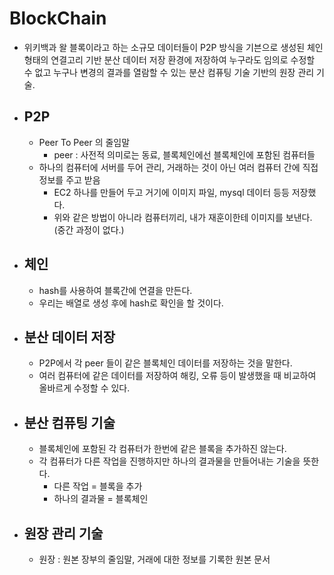 # BlockChain

- 위키백과 왈 블록이라고 하는 소규모 데이터들이 P2P 방식을 기븐으로 생성된 체인 형태의 연결고리 기반 분산 데이터 저장 환경에 저장하여 누구라도 임의로 수정할 수 없고 누구나 변경의 결과를 열람할 수 있는 분산 컴퓨팅 기술 기반의 원장 관리 기술.

- ## P2P

  - Peer To Peer 의 줄임말
    - peer : 사전적 의미로는 동료, 블록체인에선 블록체인에 포함된 컴퓨터들
  - 하나의 컴퓨터에 서버를 두어 관리, 거래하는 것이 아닌 여러 컴퓨터 간에 직접 정보를 주고 받음
    - EC2 하나를 만들어 두고 거기에 이미지 파일, mysql 데이터 등등 저장했다.
    - 위와 같은 방법이 아니라 컴퓨터끼리, 내가 재훈이한테 이미지를 보낸다.
      (중간 과정이 없다.)

- ## 체인

  - hash를 사용하여 블록간에 연결을 만든다.
  - 우리는 배열로 생성 후에 hash로 확인을 할 것이다.

- ## 분산 데이터 저장

  - P2P에서 각 peer 들이 같은 블록체인 데이터를 저장하는 것을 말한다.
  - 여러 컴퓨터에 같은 데이터를 저장하여 해킹, 오류 등이 발생했을 때 비교하여 올바르게 수정할 수 있다.

- ## 분산 컴퓨팅 기술

  - 블록체인에 포함된 각 컴퓨터가 한번에 같은 블록을 추가하진 않는다.
  - 각 컴퓨터가 다른 작업을 진행하지만 하나의 결과물을 만들어내는 기술을 뜻한다.
    - 다른 작업 = 블록을 추가
    - 하나의 결과물 = 블록체인

- ## 원장 관리 기술
  - 원장 : 원본 장부의 줄임말, 거래에 대한 정보를 기록한 원본 문서
